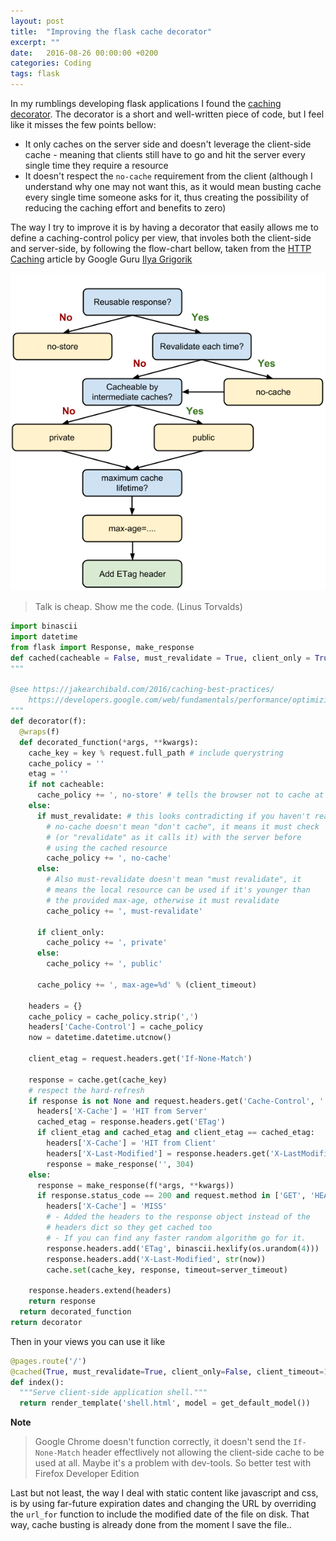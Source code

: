 ```yaml
---
layout: post
title:  "Improving the flask cache decorator"
excerpt: ""
date:   2016-08-26 00:00:00 +0200
categories: Coding
tags: flask
---
```


In my rumblings developing flask applications I found the [caching decorator](http://flask.pocoo.org/docs/0.11/patterns/viewdecorators/#caching-decorator).
The decorator is a short and well-written piece of code, but I feel like it misses the few points bellow:

- It only caches on the server side and doesn't leverage the client-side cache - meaning that clients still have to go and hit the server every single time they require a resource
- It doesn't respect the `no-cache` requirement from the client (although I understand why one may not want this, as it would mean busting cache every single time someone asks for it, thus creating the possibility of reducing the caching effort and benefits to zero)

The way I try to improve it is by having a decorator that easily allows me to
define a caching-control policy per view, that involes both the client-side and
server-side, by following the flow-chart bellow, taken from the [HTTP Caching](https://developers.google.com/web/fundamentals/performance/optimizing-content-efficiency/http-caching)
article by Google Guru [Ilya Grigorik](https://www.igvita.com/)

<img src="/img/blog/http-cache-decision-tree.png">

> Talk is cheap. Show me the code. (Linus Torvalds)

```python
import binascii
import datetime
from flask import Response, make_response
def cached(cacheable = False, must_revalidate = True, client_only = True, client_timeout = 0, server_timeout = 5 * 60, key='view/%s'):
"""

@see https://jakearchibald.com/2016/caching-best-practices/
    https://developers.google.com/web/fundamentals/performance/optimizing-content-efficiency/http-caching
"""
def decorator(f):
  @wraps(f)
  def decorated_function(*args, **kwargs):
    cache_key = key % request.full_path # include querystring
    cache_policy = ''
    etag = ''
    if not cacheable:
      cache_policy += ', no-store' # tells the browser not to cache at all
    else:
      if must_revalidate: # this looks contradicting if you haven't read the article.
        # no-cache doesn't mean "don't cache", it means it must check
        # (or "revalidate" as it calls it) with the server before
        # using the cached resource
        cache_policy += ', no-cache'
      else:
        # Also must-revalidate doesn't mean "must revalidate", it
        # means the local resource can be used if it's younger than
        # the provided max-age, otherwise it must revalidate
        cache_policy += ', must-revalidate'

      if client_only:
        cache_policy += ', private'
      else:
        cache_policy += ', public'

      cache_policy += ', max-age=%d' % (client_timeout)

    headers = {}
    cache_policy = cache_policy.strip(',')
    headers['Cache-Control'] = cache_policy
    now = datetime.datetime.utcnow()

    client_etag = request.headers.get('If-None-Match')

    response = cache.get(cache_key)
    # respect the hard-refresh
    if response is not None and request.headers.get('Cache-Control', '') != 'no-cache':
      headers['X-Cache'] = 'HIT from Server'
      cached_etag = response.headers.get('ETag')
      if client_etag and cached_etag and client_etag == cached_etag:
        headers['X-Cache'] = 'HIT from Client'
        headers['X-Last-Modified'] = response.headers.get('X-LastModified')
        response = make_response('', 304)
    else:
      response = make_response(f(*args, **kwargs))
      if response.status_code == 200 and request.method in ['GET', 'HEAD']:
        headers['X-Cache'] = 'MISS'
        # - Added the headers to the response object instead of the
        # headers dict so they get cached too
        # - If you can find any faster random algorithm go for it.
        response.headers.add('ETag', binascii.hexlify(os.urandom(4)))
        response.headers.add('X-Last-Modified', str(now))
        cache.set(cache_key, response, timeout=server_timeout)

    response.headers.extend(headers)
    return response
  return decorated_function
return decorator

```

Then in your views you can use it like

```python
@pages.route('/')
@cached(True, must_revalidate=True, client_only=False, client_timeout=120, server_timeout=5*60)
def index():
  """Serve client-side application shell."""
  return render_template('shell.html', model = get_default_model())
```

**Note**

> Google Chrome doesn't function correctly, it doesn't send the `If-None-Match` header effectlively not allowing the client-side cache to be used at all. Maybe it's a problem with dev-tools. So better test with Firefox Developer Edition

Last but not least, the way I deal with static content like javascript and css,
is by using far-future expiration dates and changing the URL by overriding the `url_for`
function to include the modified date of the file on disk.
That way, cache busting is already done from the moment I save the file..
